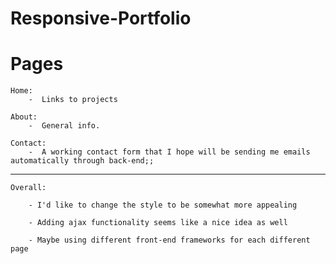 # Responsive-Portfolio

<h1>Pages</h1>


    Home:
        -  Links to projects
    
    About: 
        -  General info.
    
    Contact:
        -  A working contact form that I hope will be sending me emails automatically through back-end;;

-----------------------------

    Overall:

        - I'd like to change the style to be somewhat more appealing

        - Adding ajax functionality seems like a nice idea as well

        - Maybe using different front-end frameworks for each different page

